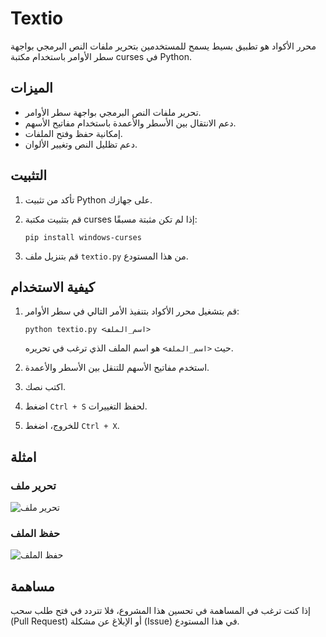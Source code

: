 # Textio

محرر الأكواد هو تطبيق بسيط يسمح للمستخدمين بتحرير ملفات النص البرمجي بواجهة سطر الأوامر باستخدام مكتبة curses في Python.

## الميزات

- تحرير ملفات النص البرمجي بواجهة سطر الأوامر.
- دعم الانتقال بين الأسطر والأعمدة باستخدام مفاتيح الأسهم.
- إمكانية حفظ وفتح الملفات.
- دعم تظليل النص وتغيير الألوان.

## التثبيت

1. تأكد من تثبيت Python على جهازك.
2. قم بتثبيت مكتبة curses إذا لم تكن مثبتة مسبقًا:

    ```
    pip install windows-curses
    ```

3. قم بتنزيل ملف `textio.py` من هذا المستودع.

## كيفية الاستخدام

1. قم بتشغيل محرر الأكواد بتنفيذ الأمر التالي في سطر الأوامر:

    ```
    python textio.py <اسم_الملف>
    ```

    حيث `<اسم_الملف>` هو اسم الملف الذي ترغب في تحريره.

2. استخدم مفاتيح الأسهم للتنقل بين الأسطر والأعمدة.
3. اكتب نصك.
4. اضغط `Ctrl + S` لحفظ التغييرات.
5. للخروج، اضغط `Ctrl + X`.

## امثلة

### تحرير ملف

![تحرير ملف](assets/editing.png)

### حفظ الملف

![حفظ الملف](assets/saving.png)

## مساهمة

إذا كنت ترغب في المساهمة في تحسين هذا المشروع، فلا تتردد في فتح طلب سحب (Pull Request) أو الإبلاغ عن مشكلة (Issue) في هذا المستودع.
